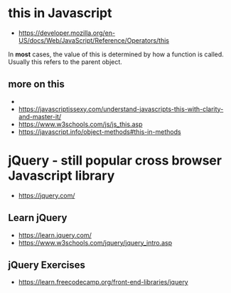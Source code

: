 # this in Javascript

* https://developer.mozilla.org/en-US/docs/Web/JavaScript/Reference/Operators/this

In **most** cases, the value of this is determined by how a function is called. Usually this refers to the parent object. 

## more on this
* 
* https://javascriptissexy.com/understand-javascripts-this-with-clarity-and-master-it/
* https://www.w3schools.com/js/js_this.asp
* https://javascript.info/object-methods#this-in-methods



# jQuery - still popular cross browser Javascript library

* https://jquery.com/

## Learn jQuery
* https://learn.jquery.com/
* https://www.w3schools.com/jquery/jquery_intro.asp

## jQuery Exercises
* https://learn.freecodecamp.org/front-end-libraries/jquery
